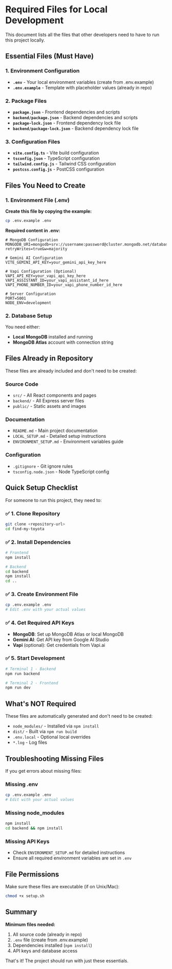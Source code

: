 # Required Files for Local Development

This document lists all the files that other developers need to have to run this project locally.

## Essential Files (Must Have)

### 1. Environment Configuration
- **`.env`** - Your local environment variables (create from .env.example)
- **`.env.example`** - Template with placeholder values (already in repo)

### 2. Package Files
- **`package.json`** - Frontend dependencies and scripts
- **`backend/package.json`** - Backend dependencies and scripts
- **`package-lock.json`** - Frontend dependency lock file
- **`backend/package-lock.json`** - Backend dependency lock file

### 3. Configuration Files
- **`vite.config.ts`** - Vite build configuration
- **`tsconfig.json`** - TypeScript configuration
- **`tailwind.config.js`** - Tailwind CSS configuration
- **`postcss.config.js`** - PostCSS configuration

## Files You Need to Create

### 1. Environment File (.env)
**Create this file by copying the example:**
```bash
cp .env.example .env
```

**Required content in .env:**
```env
# MongoDB Configuration
MONGODB_URI=mongodb+srv://username:password@cluster.mongodb.net/database?retryWrites=true&w=majority

# Gemini AI Configuration  
VITE_GEMINI_API_KEY=your_gemini_api_key_here

# Vapi Configuration (Optional)
VAPI_API_KEY=your_vapi_api_key_here
VAPI_ASSISTANT_ID=your_vapi_assistant_id_here
VAPI_PHONE_NUMBER_ID=your_vapi_phone_number_id_here

# Server Configuration
PORT=5001
NODE_ENV=development
```

### 2. Database Setup
You need either:
- **Local MongoDB** installed and running
- **MongoDB Atlas** account with connection string

## Files Already in Repository

These files are already included and don't need to be created:

### Source Code
- `src/` - All React components and pages
- `backend/` - All Express server files
- `public/` - Static assets and images

### Documentation
- `README.md` - Main project documentation
- `LOCAL_SETUP.md` - Detailed setup instructions
- `ENVIRONMENT_SETUP.md` - Environment variables guide

### Configuration
- `.gitignore` - Git ignore rules
- `tsconfig.node.json` - Node TypeScript config

## Quick Setup Checklist

For someone to run this project, they need to:

### ✅ 1. Clone Repository
```bash
git clone <repository-url>
cd find-my-toyota
```

### ✅ 2. Install Dependencies
```bash
# Frontend
npm install

# Backend  
cd backend
npm install
cd ..
```

### ✅ 3. Create Environment File
```bash
cp .env.example .env
# Edit .env with your actual values
```

### ✅ 4. Get Required API Keys
- **MongoDB**: Set up MongoDB Atlas or local MongoDB
- **Gemini AI**: Get API key from Google AI Studio
- **Vapi** (optional): Get credentials from Vapi.ai

### ✅ 5. Start Development
```bash
# Terminal 1 - Backend
npm run backend

# Terminal 2 - Frontend
npm run dev
```

## What's NOT Required

These files are automatically generated and don't need to be created:
- `node_modules/` - Installed via `npm install`
- `dist/` - Built via `npm run build`
- `.env.local` - Optional local overrides
- `*.log` - Log files

## Troubleshooting Missing Files

If you get errors about missing files:

### Missing .env
```bash
cp .env.example .env
# Edit with your actual values
```

### Missing node_modules
```bash
npm install
cd backend && npm install
```

### Missing API Keys
- Check `ENVIRONMENT_SETUP.md` for detailed instructions
- Ensure all required environment variables are set in `.env`

## File Permissions

Make sure these files are executable (if on Unix/Mac):
```bash
chmod +x setup.sh
```

## Summary

**Minimum files needed:**
1. All source code (already in repo)
2. `.env` file (create from .env.example)
3. Dependencies installed (`npm install`)
4. API keys and database access

That's it! The project should run with just these essentials.
